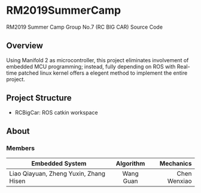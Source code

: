 # RM2019SummerCamp
RM2019 Summer Camp Group No.7 (RC BIG CAR) Source Code

## Overview 

Using Manifold 2 as microcontroller, this project eliminates involvement of embedded MCU programming; instead, fully depending on ROS with Real-time patched linux kernel offers a elegent method to implement the entire project.

## Project Structure

 - RCBigCar: ROS catkin workspace

## About

### Members

Embedded System|Algorithm|Mechanics
---|:--:|---:
Liao Qiayuan, Zheng Yuxin, Zhang Hisen | Wang Guan | Chen Wenxiao